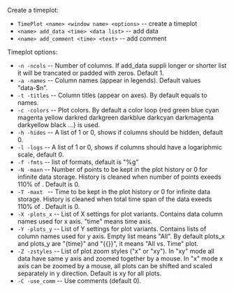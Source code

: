 Create a timeplot:

* `TimePlot <name> <window name> <options>` -- create a timeplot
* `<name> add_data <time> <data list>` -- add data
* `<name> add_comment <time> <text>` -- add comment

Timeplot options:

* `-n -ncols`  -- Number of columns. If add_data suppli longer or shorter list it will be trancated or padded with zeros. Default 1.
* `-a -names`  -- Column names (appear in legends). Default values "data-$n".
* `-t -titles` -- Column titles (appear on axes). By default equals to names.
* `-c -colors` -- Plot colors. By default a color loop {red green blue cyan magenta yellow
                  darkred darkgreen darkblue darkcyan darkmagenta darkyellow black ...} is used.
* `-h -hides`  -- A list of 1 or 0, shows if columns should be hidden, default 0.
* `-l -logs`   -- A list of 1 or 0, shows if columns should have a logariphmic scale, default 0.
* `-f -fmts`   -- list of formats, default is "%g"
* `-N -maxn`   -- Number of points to be kept in the plot history or 0 for infinite data storage.
                  History is cleaned when number of points exeeds 110% of <maxn>. Default is 0.
* `-T -maxt `  -- Time to be kept in the plot history or 0 for infinite data storage.
                  History is cleaned when total time span of the data exeeds 110% of <maxt>. Default is 0.
* `-X -plots_x`  -- List of X settings for plot variants. Contains data column names used for x axis. "time" means time axis.
* `-Y -plots_y`  -- List of Y settings for plot variants. Contains lists of column names used for y axis. Empty list means "All".
                    By default plots_x and plots_y are "{time}" and "{{}}", it means "All vs. Time" plot.
* `-Z -zstyles`  -- List of plot zoom styles ("x" or "xy"). In "xy" mode all data have same y axis and zoomed together by a mouse.
                    In "x" mode x axis can be zoomed by a mouse, all plots can be shifted and scaled separately in y direction.
                    Default is xy for all plots.
* `-C -use_comm` -- Use comments (default 0).
